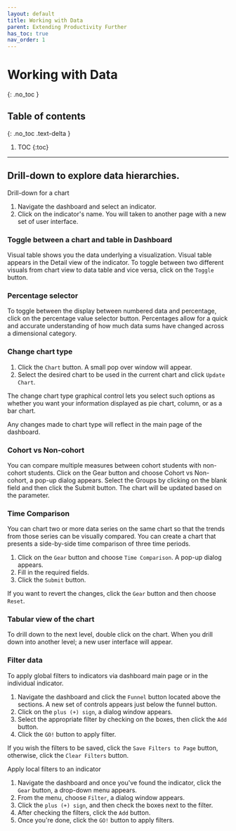```yaml
---
layout: default
title: Working with Data
parent: Extending Productivity Further
has_toc: true
nav_order: 1
---
```


# Working with Data
{: .no_toc }

## Table of contents
{: .no_toc .text-delta }

1. TOC
{:toc}

---
## Drill-down to explore data hierarchies.
Drill-down for a chart
1. Navigate the dashboard and select an indicator.
2. Click on the indicator's name. You will taken to another page with a new set of user interface.

### Toggle between a chart and table in Dashboard
Visual table shows you the data underlying a visualization. Visual table appears in the Detail view of the indicator. To toggle between two different visuals from chart view to data table and vice versa, click on the `Toggle` button.

### Percentage selector
To toggle between the display between numbered data and percentage, click on the percentage value selector button. Percentages allow for a quick and accurate understanding of how much data sums have changed across a dimensional category.

### Change chart type
1. Click the `Chart` button. A small pop over window will appear.
2. Select the desired chart to be used in the current chart and click `Update Chart`.

The change chart type graphical control lets you select such options as whether you want your information displayed as pie chart, column, or as a bar chart.

Any changes made to chart type will reflect in the main page of the dashboard.

### Cohort vs Non-cohort
You can compare multiple measures between cohort students with non-cohort students.
Click on the Gear button and choose Cohort vs Non-cohort, a pop-up dialog appears.
Select the Groups by clicking on the blank field and then click the Submit button.
The chart will be updated based on the parameter.

### Time Comparison
You can chart two or more data series on the same chart so that the trends from those series can be visually compared. You can create a chart that presents a side-by-side time comparison of three time periods.
1. Click on the `Gear` button and choose `Time Comparison`. A pop-up dialog appears.
2. Fill in the required fields.
3. Click the `Submit` button.

If you want to revert the changes, click the `Gear` button and then choose `Reset`.

### Tabular view of the chart
To drill down to the next level, double click on the chart. When you drill down into another level; a new user interface will appear.



### Filter data

To apply global filters to indicators via dashboard main page or in the individual indicator.

1. Navigate the dashboard and click the `Funnel` button located above the sections. A new set of controls appears just below the funnel button.
2. Click on the `plus (+) sign`, a dialog window appears.
3. Select the appropriate filter by checking on the boxes, then click the `Add` button.
4. Click the `GO!` button to apply filter.

If you wish the filters to be saved, click the `Save Filters to Page` button, otherwise, click the `Clear Filters` button.

Apply local filters to an indicator

1. Navigate the dashboard and once you've found the indicator, click the `Gear` button, a drop-down menu appears.
2. From the menu, choose `Filter`, a dialog window appears.
3. Click the `plus (+) sign`, and then check the boxes next to the filter.
4. After checking the filters, click the `Add` button.
4. Once you're done, click the `GO!` button to apply filters.
